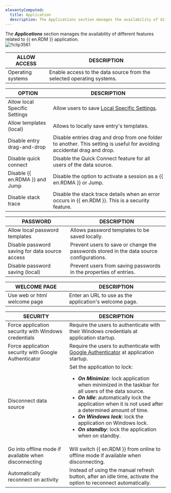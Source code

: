 ```yaml
---
eleventyComputed:
  title: Application
  description: The Applications section manages the availability of different features related to {{ en.RDM }} application. 
---
```

The ***Applications*** section manages the availability of different features related to {{ en.RDM }} application.  
![!!clip3561](https://webdevolutions.azureedge.net/docs/en/rdm/windows/clip3561.png) 

| ALLOW ACCESS       | DESCRIPTION                                                     |
|--------------------|-----------------------------------------------------------------|
| Operating systems  | Enable access to the data source from the selected operating systems. |

| OPTION                             | DESCRIPTION                                              | 
|------------------------------------|----------------------------------------------------------|
| Allow local Specific Settings      | Allow users to save [Local Specific Settings](/rdm/windows/commands/edit/setting-overrides/specific-settings/). |
| Allow templates (local)            | Allows to locally save entry's templates.                |
| Disable entry drag-and-drop        | Disable entries drag and drop from one folder to another. This setting is useful for avoiding accidental drag and drop.   | 
| Disable quick connect              | Disable the Quick Connect feature for all users of the data source.                              |
| Disable {{ en.RDMA }} and Jump     | Disable the option to activate a session as a {{ en.RDMA }} or Jump.                                |
| Disable stack trace                | Disable the stack trace details when an error occurs in {{ en.RDM }}. This is a security feature.                             |

| PASSWORD                           | DESCRIPTION                                                | 
|------------------------------------|------------------------------------------------------------|
| Allow local password templates     | Allows password templates to be saved locally.             |
| Disable password saving for data source access | Prevent users to save or change the passwords stored in the data source configurations. |
| Disable password saving (local)    | Prevent users from saving passwords in the properties of entries.        |

| WELCOME PAGE                  | DESCRIPTION                                                     |
|-------------------------------|-----------------------------------------------------------------|
| Use web or html welcome page  | Enter an URL to use as the application's welcome page.          |

| SECURITY                      | DESCRIPTION          |
|-------------------------------|----------------------|
| Force application security with Windows credentials  | Require the users to authenticate with their Windows credentials at application startup.                                               |
| Force application security with Google Authenticator | Require the users to authenticate with [Google Authenticator](/rdm/windows/data-sources/multi-factor-authentication/authenticator-totp/) at application startup.           |
| Disconnect data source                               | Set the application to lock:<ul><li>***On Minimize***: lock application when minimized in the taskbar for all users of the data source.<br><li>***On Idle***: automatically lock the application when it is not used after a determined amount of time.<li>***On Windows lock***: lock the application on Windows lock.</li><li>***On standby***: lock the application when on standby.</li></ul>    |
| Go into offline mode if available when disconnecting | Will switch {{ en.RDM }} from online to offline mode if available when disconnecting.                                         |
| Automatically reconnect on activity                  | Instead of using the manual refresh button, after an idle time, activate the option to reconnect automatically.                                         |
